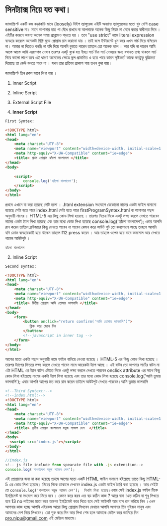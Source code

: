 # সিনট্যাক্স নিয়ে যত কথা।

জাভাস্ক্রিপ্ট একটি কম কড়াকড়ি মানে (loosely) টাইপ ল্যাঙ্গুয়েজ এইটি অন্যান্য ল্যাঙ্গুয়েজের মতো খুব বেশি case sensitive না। মানে আপানার হাত পা বেঁধে রাখবে না আপনাকে অনেক কিছু নিয়ম না মেনে করার স্বাধীনতা দিবে । এইটির কারনে অবশ্য অনেক সময় প্রব্লেমেও পড়তে হয় । তবে "use strict" নামে literal expression ব্যবহার করেলে অনেকটা স্ট্রিক্ট মুডে প্রোগ্রাম রান করানো যায় । তাই বলে ইন্টারনেট ধুম করে এখন সার্চ দিয়ে বসিয়েন না। আবার না দিতেও বলছি না যদি দিয়ে আপনি বুঝতে পারেন তাহলে তো অনেক ভাল । আর যদি না পারেন আমি আস্তে আস্তে আমি এক্সাম্পল দেখাব তারপর একটু বুঝে যত ইচ্ছা সার্চ দিন সার্চ দেওয়ার জন্য যথাযত তথ্য থাকলে সার্চ দিয়ে ভালো লাগে তবে এই ধারণা অনেকের ক্ষেত্রে ভুল প্রামাণিত ও হতে পারে কারন সৃষ্টিকর্তা কাকে কতটুকু বুদ্ধিমত্তা দিয়েছে তা কেউ বলতে পারে না । যখন তার প্রতিভা প্রাকাশ পায় তখন বুঝা যায়।

জাভাস্ক্রিপ্ট তিন রকম ভাবে লিখা যায় ।

1. Inner Script
2. Inline Script
3. External Script File



1. **Inner Script**

```html
First Syntex:

<!DOCTYPE html>
<html lang="en">
<head>
    <meta charset="UTF-8">
    <meta name="viewport" content="width=device-width, initial-scale=1.0">
    <meta http-equiv="X-UA-Compatible" content="ie=edge">
    <title> প্রথম প্রোগ্রাম হ্যাঁলো বাংলাদেশ </title>
</head>
<body>
   
    <script>
        console.log('হ্যাঁলো বাংলাদেশ');
    </script>
</body>
</html>
```

প্রথমে এখানে যা করা হয়েছে সেটি হলো । .html extension সংযোগে যেকোনো নামের একটা ফাইল বানানো হয়েছে সেটা হতে পারে index.html সেটা হতে পারে firstProgramSyntex.html বা আপানার পছন্দ অনুযায়ী নামের । HTML-5 এর কিছু কোড লিখা হয়েছে । তারপর নিচের দিকে একটু লক্ষ্য করলে দেখতে পারবেন নামের একটা ট্যাগ লিখা হয়েছে এবং তার মধ্যে কোড লিখা হয়েছে console.log('হ্যাঁলো বাংলাদেশ'); এবার আপনি রান করেন তাইলে ব্রাউজারে কিছু দেখতে পাবেন না পাবেন কেমন করে আউট পুট তো কনসোলে আছে তাহলে আপনি যদি ক্রোম ব্যবহারকারী হয়ে থাকেন তাহলে f12 press করেন । আর তাহলে ওপেন হয়ে যাবে কনসোল আর দেখতে পাবেন আউটপুট ।

```reStructuredText
হ্যাঁলো বাংলাদেশ
```

2. Inline Script

```html
Second syntex:

<!DOCTYPE html>
<html lang="en">
<head>
    <meta charset="UTF-8">
    <meta name="viewport" content="width=device-width, initial-scale=1.0">
    <meta http-equiv="X-UA-Compatible" content="ie=edge">
    <title> দ্বিতীয় প্রোগ্রাম আমি তোমায় ভালবাসি </title>
</head>
<body>
    <form>
        <button onclick="return confirm('আমি তোমায় ভালবাসি')">
           ক্লিক করে জেনে নিন  
        </button>
        <!--javascript in inner tag -->
    </form>
</body>
</html>

```

আগের মতো একটা পছন্দ অনুযায়ী নামে ফাইল বানিয়ে নেওয়া হয়েছে । HTML-5 এর কিছু কোড লিখা হয়েছে । তারপর ট্যাগের ভিতরে লক্ষ্য করলে দেখতে পাবেন নামে আরেকটা ট্যাগ আছে । এই বাটন তো আপনার সার্টের বাটন না এটা HTML এর ট্যাগ বাটন এটাতে দিকে একটু লক্ষ্য করলে দেখতে পারবেন onclick attribute এর সাথে কিছু কোড লিখা হইয়েছে নামের একটা ট্যাগ লিখা হয়েছে এবং তার মধ্যে কোড লিখা হয়েছে console.log('আমি তুমায় ভালবাসি'); এবার আপনি আগের মত করে রান করেন তাইলে আউটপুট দেখতে পারবেন।আমি তুমায় ভালবাসি&#x20;

```html
<!--Third Syntext:-->
<!--index.html:-->
<!DOCTYPE html>
<html lang="en">
<head>
    <meta charset="UTF-8">
    <meta name="viewport" content="width=device-width, initial-scale=1.0">
    <meta http-equiv="X-UA-Compatible" content="ie=edge">
    <title> তৃতীয় প্রোগ্রাম বাংলাদেশ সবুজ শ্যামল দেশ  </title>
</head>
<body>
  <script src="index.js"></script>
</body>
</html>
```

```javascript
//index.js
<!-- js file include from spearate file with .js extenstion-->
console.log('বাংলাদেশ সবুজ শ্যামল দেশ');
```

এই প্রোগ্রামের জন্য যা করা হয়েছে প্রথমে আগের মতো একটি HTML ফাইল বানানো হইয়েছে তাতে কিছু HTML-5 এর কোড লিখা হয়েছে। নিচের দিকে তাকালে দেখবেন index.js একটা ফাইল তৈরি করা হয়েছে । আর সেইটা তে `console.log('বাংলাদেশ সবুজ শ্যামল দেশ');  লিখাটা লিখা হয়েছে।`এবার সেই index.js ফাইল টিকে ইমপ্লিমেন্ট বা সংযোগ করে নিতে হবে । কেমন করে করব এত্ত বড় কঠিন কাজ ? আরে বাবা !এত্ত কঠিন না শুধু লিখতে হবে 13 no লাইনের মতো করে তারপর ইমপ্লিমেন্ট করে দিতে হবে সেই ফাইলটি আর ব্যস রান করিয়ে নিন ।এখন আপনার কাজ হচ্ছে আপনি এইরকম আরো কিছু প্রোগ্রাম লিখবেন যেখানে আপনি আপনার প্রিয় দুইজন মানুষ এবং আমাদের দেশ নিয়ে লিখবেন। তো শুরু করে দিন আর লিখা শেষ হলে আমাকে মেইল করে জানিয়ে দিন pro.nipu@gmail.com এই মেইলে মাধ্যমে।
